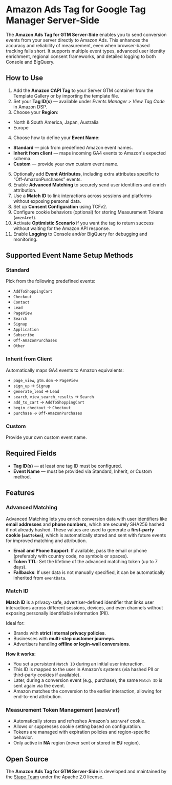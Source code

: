 # Amazon Ads Tag for Google Tag Manager Server-Side

The **Amazon Ads Tag for GTM Server-Side** enables you to send conversion events from your server directly to Amazon Ads. This enhances the accuracy and reliability of measurement, even when browser-based tracking falls short. It supports multiple event types, advanced user identity enrichment, regional consent frameworks, and detailed logging to both Console and BigQuery.

## How to Use

1. Add the **Amazon CAPI Tag** to your Server GTM container from the Template Gallery or by importing the template file.
2. Set your **Tag ID(s)** — available under *Events Manager > View Tag Code* in Amazon DSP.
3. Choose your **Region**:
  - North & South America, Japan, Australia
  - Europe
4. Choose how to define your **Event Name**:
  - **Standard** — pick from predefined Amazon event names.
  - **Inherit from client** — maps incoming GA4 events to Amazon's expected schema.
  - **Custom** — provide your own custom event name.
5. Optionally add **Event Attributes**, including extra attributes specific to “Off-AmazonPurchases” events.
6. Enable **Advanced Matching** to securely send user identifiers and enrich attribution.
7. Use a **Match ID** to link interactions across sessions and platforms without exposing personal data.
8. Set up **Consent Configuration** using TCFv2.
9. Configure cookie behaviors (optional) for storing Measurement Tokens (`amznAref`).
10. Activate **Optimistic Scenario** if you want the tag to return success without waiting for the Amazon API response.
11. Enable **Logging** to Console and/or BigQuery for debugging and monitoring.

## Supported Event Name Setup Methods

### Standard

Pick from the following predefined events:
- `AddToShoppingCart`
- `Checkout`
- `Contact`
- `Lead`
- `PageView`
- `Search`
- `Signup`
- `Application`
- `Subscribe`
- `Off-AmazonPurchases`
- `Other`

### Inherit from Client

Automatically maps GA4 events to Amazon equivalents:
- `page_view`, `gtm.dom` → `PageView`
- `sign_up` → `Signup`
- `generate_lead` → `Lead`
- `search`, `view_search_results` → `Search`
- `add_to_cart` → `AddToShoppingCart`
- `begin_checkout` → `Checkout`
- `purchase` → `Off-AmazonPurchases`

### Custom

Provide your own custom event name.

## Required Fields

- **Tag ID(s)** — at least one tag ID must be configured.
- **Event Name** — must be provided via Standard, Inherit, or Custom method.

## Features

### Advanced Matching

Advanced Matching lets you enrich conversion data with user identifiers like **email addresses** and **phone numbers**, which are securely SHA256 hashed if not already hashed. These values are used to generate a **first-party cookie (`aatToken`)**, which is automatically stored and sent with future events for improved matching and attribution.

- **Email and Phone Support**: If available, pass the email or phone (preferably with country code, no symbols or spaces).
- **Token TTL**: Set the lifetime of the advanced matching token (up to 7 days).
- **Fallbacks**: If user data is not manually specified, it can be automatically inherited from `eventData`.

### Match ID

**Match ID** is a privacy-safe, advertiser-defined identifier that links user interactions across different sessions, devices, and even channels without exposing personally identifiable information (PII).

Ideal for:
- Brands with **strict internal privacy policies**.
- Businesses with **multi-step customer journeys**.
- Advertisers handling **offline or login-wall conversions**.

**How it works:**
- You set a persistent `Match ID` during an initial user interaction.
- This ID is mapped to the user in Amazon’s systems (via hashed PII or third-party cookies if available).
- Later, during a conversion event (e.g., purchase), the same `Match ID` is sent again via the event.
- Amazon matches the conversion to the earlier interaction, allowing for end-to-end attribution.

### Measurement Token Management (`amznAref`)

- Automatically stores and refreshes Amazon's `amznAref` cookie.
- Allows or suppresses cookie setting based on configuration.
- Tokens are managed with expiration policies and region-specific behavior.
- Only active in **NA** region (never sent or stored in **EU** region).

## Open Source

The **Amazon Ads Tag for GTM Server-Side** is developed and maintained by the [Stape Team](https://stape.io/) under the Apache 2.0 license.
